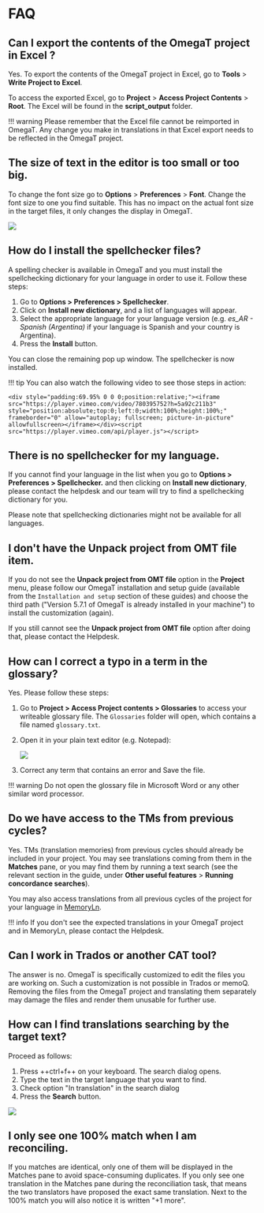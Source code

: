 # FAQ

<!-- 
## [ALL] How can I contact the helpdesk ?

To contact the OmegaT helpdesk for OmegaT related questions:

  * go to [https://pisa.capstan.be](https://pisa.capstan.be) (if you work on PISA) or [https://piaac.capstan.be](https://piaac.capstan.be) (if you work on PIAAC)

![](../_assets/img/helpdesk_info.jpg)

  * Click on **Sign in** on the top right corner
  * Press **Log in with PISA-ETS** (if you work on PISA) or **Log in with PIAAC-ETS** (if you work on PIAAC)

![](../_assets/img/log-in.jpg)

  * Enter your portal credentials (the same ones you use to preview the units on the portal). If you don't have your portal credentials, please contact your NPM or PM (if you are a cApStAn verifier)
  * Click on OmegaT Helpdesk
  * Replace the default email with your real email as explained 
  * Explain your issue clearly in the Description field, write a short summary of your issue in the Subject field and attach any files you want to illustrate the issue. 

All the above steps are also described in the following  
-->

<!-- unnecessary because the "country's version" will always be available in the mapped repo in PISA 2025

## [VER] How can I make sure I always see the country's version in the Fuzzy matches pane ?

Before you make any changes in the project, press ++ctrl+D++ on your keyboard to generate the target files. Then go to **Project>Access project contents>root**. 

You will see 3 different translation memories (.tmx) files. Copy the last one ending with "-omegat.tmx" and paste it in the **tm** folder. 

![](../_assets/img/faq_tm_copy.jpg)
-->

<!-- this does not belong in an omegat guide...

## It's been 2 days and I haven't received a notification about a reply to my ticket. Is this normal ?

This is not normal. Our policy is to reply to tickets within a maximum of 48 working hours. If you haven't received a notification, it is possible that you have not changed the e-mail address on the helpdesk. When you send us a ticket please make sure to click on the "Change Email" button. 

![](../_assets/img/qa03_change_e-mail.jpg)

Replace the fictitious e-mail TRANSLATOR_LLL_00x@project.ets.org with your real e-mail address.

![](../_assets/img/qa04_changed.jpg)

You can also change your e-mail information by click in the top right menu after logging in.

![](../_assets/img/qa05_emailmenu.jpg)
-->



<!-- topic:export -->
## Can I export the contents of the OmegaT project in Excel ?

Yes. To export the contents of the OmegaT project in Excel, go to **Tools** > **Write Project to Excel**.

To access the exported Excel, go to **Project** > **Access Project Contents** > **Root**. The Excel will be found in the **script_output** folder.

!!! warning 
    Please remember that the Excel file cannot be reimported in OmegaT. Any change you make in translations in that Excel export needs to be reflected in the OmegaT project.



<!-- topic:font -->
## The size of text in the editor is too small or too big.

To change the font size go to **Options** > **Preferences** > **Font**. 
Change the font size to one you find suitable. This has no impact on the actual font size in the target files, it only changes the display in OmegaT.

![](../_assets/img/qa01_font.jpg)



<!-- topic:checks -->
## How do I install the spellchecker files?

A spelling checker is available in OmegaT and you must install the spellchecking dictionary for your language in order to use it. Follow these steps: 

1. Go to **Options > Preferences > Spellchecker**.
2. Click on **Install new dictionary**, and a list of languages will appear.
3. Select the appropriate language for your language version (e.g. *es_AR - Spanish (Argentina)* if your language is Spanish and your country is Argentina). 
4. Press the **Install** button.

You can close the remaining pop up window. The spellchecker is now installed.

!!! tip
    You can also watch the following video to see those steps in action:

    <div style="padding:69.95% 0 0 0;position:relative;"><iframe src="https://player.vimeo.com/video/780395752?h=5a92c211b3" style="position:absolute;top:0;left:0;width:100%;height:100%;" frameborder="0" allow="autoplay; fullscreen; picture-in-picture" allowfullscreen></iframe></div><script src="https://player.vimeo.com/api/player.js"></script>

<!-- ![](../_assets/img/qa_02_spellcheck.jpg) -->

<!-- You should see the URL `[https://cat.capstan.be/OmegaT/hunspell/](https://cat.capstan.be/OmegaT/hunspell/)`. -->



<!-- topic:config -->
## There is no spellchecker for my language. 

If you cannot find your language in the list when you go to **Options > Preferences > Spellchecker.** and then clicking on **Install new dictionary**, please contact the helpdesk and our team will try to find a spellchecking dictionary for you.

Please note that spellchecking dictionaries might not be available for all languages.



<!-- topic:config -->
## I don't have the **Unpack project from OMT file** item. 

If you do not see the **Unpack project from OMT file** option in the **Project** menu, please follow our OmegaT installation and setup guide (available from the `Installation and setup` section of these guides) and choose the third path ("Version 5.7.1 of OmegaT is already installed in your machine") to install the customization (again).

If you still cannot see the **Unpack project from OMT file** option after doing that, please contact the Helpdesk.



<!-- 
## When I translate, I like to overwrite the source text with the target. Can I insert the source text in the target segment automatically and then start translating?

The answer is yes. To do so, go to **Options>Editor** in OmegaT. Then tick the option "Insert the source text" and press OK. 

![](../_assets/img/qa06_editor_up.jpg) 

In OmegaT, when you navigate from one segment to another, the source text will be automatically inserted each time. 
-->


<!-- topic:glossary -->
## How can I correct a typo in a term in the glossary?

Yes. Please follow these steps: 

1. Go to **Project > Access Project contents > Glossaries** to access your writeable glossary file. The `Glossaries` folder will open, which contains a file named `glossary.txt`. 
2. Open it in your plain text editor (e.g. Notepad):

    ![](../_assets/img/qa07_glossary_correct.jpg)

3. Correct any term that contains an error and Save the file. 

!!! warning
    Do not open the glossary file in Microsoft Word or any other similar word processor.



<!-- topic:TMs -->
## Do we have access to the TMs from previous cycles?

Yes. TMs (translation memories) from previous cycles should already be included in your project. You may see translations coming from them in the **Matches** pane, or you may find them by running a text search (see the relevant section in the guide, under **Other useful features** > **Running concordance searches**).

You may also access translations from all previous cycles of the project for your language in  [MemoryLn](https://capps.capstan.be/memoryln.php).

!!! info
    If you don't see the expected translations in your OmegaT project and in MemoryLn, please contact the Helpdesk.



<!--
## Is it possible to access MemoryLn with a translator account?

The answer is yes. MemoryLn can be accessed by logging in to the portal. If you have portal credentials you can access MemoryLn for your language by default, independently of the role you have in the project.
-->


<!-- topic:export -->
## Can I work in Trados or another CAT tool?

The answer is no. OmegaT is specifically customized to edit the files you are working on. Such a customization is not possible in Trados or memoQ. Removing the files from the OmegaT project and translating them separately may damage the files and render them unusable for further use.


<!-- topic:search -->
## How can I find translations searching by the target text?

Proceed as follows: 

1. Press ++ctrl+f++ on your keyboard. The search dialog opens. 
2. Type the text in the target language that you want to find.
3. Check option "In translation" in the search dialog
3. Press the **Search** button. 

![](../_assets/img/search_chinese.jpg)



<!-- topic:x -->
## I only see one 100% match when I am reconciling.

If you matches are identical, only one of them will be displayed in the Matches pane to avoid space-consuming duplicates. If you only see one translation in the Matches pane during the reconciliation task, that means the two translators have proposed the exact same translation. Next to the 100% match you will also notice it is written "+1 more".



<!-- 
## Why is my OMT package rejected in the portal and how I can fix it?

It is required that all segments are translated at the end of both translation and reconciliation tasks. To ensure this is the case, uploaded projects are checked for completion in every workflow step when you try to finish the task. If it is detected that some segments are not translated in the project, it is not possible to finish the task. 

How do you know whether all segments are translated in your project? You can go to **Tools > Statistics** to obtain a report of the project statistics. If the "Remaining" or "Unique remaining" rows do not show "0", that means that some segments are not translated. Also, if you press shortcut ++ctrl+u++, OmegaT will open the next untranslated segment.

How can you fix this? You guessed it! Translate all remaining segments, then export the OMT package again, upload it again and then try to finis the task again. 
-->

<!-- todo: 
- move the search to its own section
-->
